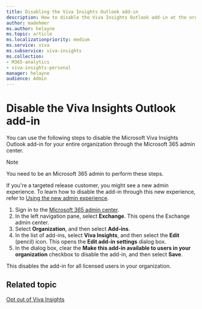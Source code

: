 ```yaml
---
title: Disabling the Viva Insights Outlook add-in
description: How to disable the Viva Insights Outlook add-in at the organizational level 
author: madehmer
ms.author: helayne
ms.topic: article
ms.localizationpriority: medium 
ms.service: viva 
ms.subservice: viva-insights 
ms.collection: 
- M365-analytics
- viva-insights-personal
manager: helayne
audience: Admin
---
```


# Disable the Viva Insights Outlook add-in

You can use the following steps to disable the Microsoft Viva Insights Outlook add-in for your entire organization through the Microsoft 365 admin center.

>[!Note]
>You need to be an Microsoft 365 admin to perform these steps.
>
> If you're a targeted release customer, you might see a new admin experience. To learn how to disable the add-in through this new experience, refer to [Using the new admin experience](../../advanced/setup-maint/new-admin-experience.md#manage-default-settings). 

1. Sign in to the [Microsoft 365 admin center](https://admin.microsoft.com/adminportal).
2. In the left navigation pane, select **Exchange**. This opens the Exchange admin center.  
3. Select **Organization**, and then select **Add-ins**.
4. In the list of add-ins, select **Viva Insights**, and then select the **Edit** (pencil) icon. This opens the **Edit add-in settings** dialog box.
5. In the dialog box, clear the **Make this add-in available to users in your organization** checkbox to disable the add-in, and then select **Save**.

This disables the add-in for all licensed users in your organization.

## Related topic

[Opt out of Viva Insights](../overview/mya-faq.md#opt-out)
